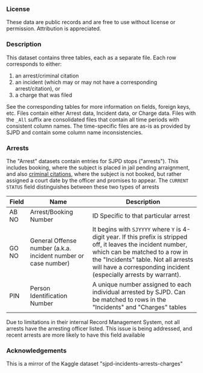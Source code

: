 ### License

These data are public records and are free to use without license or permission. Attribution is appreciated.

### Description

This dataset contains three tables, each as a separate file. Each row corresponds to either:

1. an arrest/criminal citation
1. an incident (which may or may not have a corresponding arrest/citation), or
1. a charge that was filed

See the corresponding tables for more information on fields, foreign keys, etc.
Files contain either Arrest data, Incident data, or Charge data. Files with the `_All` suffix are consolidated files 
that contain all time periods with consistent column names. The time-specific files are as-is as provided by 
SJPD and contain some column name inconsistencies.

### Arrests

The "Arrest" datasets contain entries for SJPD stops ("arrests"). This includes booking, where the subject is 
placed in jail pending arraignment, and also [criminal citations](https://www.shouselaw.com/ca/blog/cite-and-release-california/), 
where the subject is not booked, but rather assigned a court date by the officer and promises to appear. The `CURRENT STATUS` 
field distinguishes between these two types of arrests

| Field | Name | Description|
|------|-------|----|
|AB NO| Arrest/Booking Number | ID Specific to that particular arrest |
|GO NO| General Offense number (a.k.a. incident number or case number) | It begins with `SJYYYY` where `Y` is 4-digit year. If this prefix is stripped off, it leaves the incident number, which can be matched to a row in the "Incidents" table. Not all arrests will have a corresponding incident (especially arrests by warrant).|
|PIN| Person Identification Number | A unique number assigned to each individual arrested by SJPD. Can be matched to rows in the "Incidents" and "Charges" tables|

Due to limitations in their internal Record Management System, not all arrests have the arresting officer listed. This issue is being addressed, 
and recent arrests are more likely to have this field available

### Acknowledgements

This is a mirror of the Kaggle dataset "sjpd-incidents-arrests-charges"
